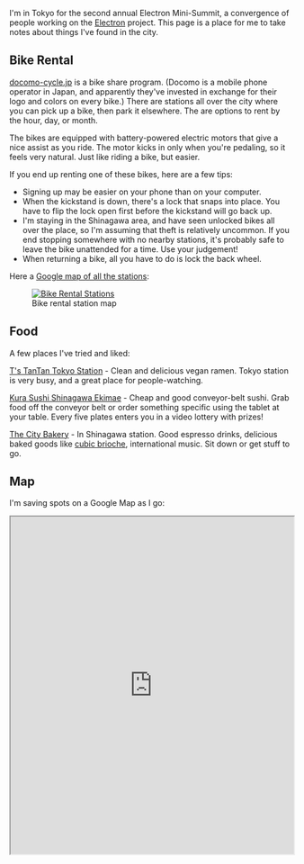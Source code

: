 <!--
title: Tokyo
description: Notes from a trip to the city.
publish_date: 2017-09-17
-->

I'm in Tokyo for the second annual Electron Mini-Summit, a convergence
of people working on the [Electron] project. This page is a place for me to 
take notes about things I've found in the city.

## Bike Rental

[docomo-cycle.jp](http://docomo-cycle.jp/) is a bike share program. 
(Docomo is a mobile phone operator in Japan, and apparently they've
invested in exchange for their logo and colors on every bike.)
There are stations all over the city where you can pick up a bike, then park 
it elsewhere. The are options to rent by the hour, day, or month.

The bikes are equipped with battery-powered electric motors that give a 
nice assist as you ride. The motor kicks in only when you're pedaling, so it 
feels very natural. Just like riding a bike, but easier.

If you end up renting one of these bikes, here are a few tips:

- Signing up may be easier on your phone than on your computer.
- When the kickstand is down, there's a lock that snaps into place. You have to flip the lock open first before the kickstand will go back up.
- I'm staying in the Shinagawa area, and have seen unlocked bikes all over the 
place, so I'm assuming that theft is relatively uncommon. If you end stopping 
somewhere with no nearby stations, it's probably safe to leave the bike 
unattended for a time. Use your judgement!
- When returning a bike, all you have to do is lock the back wheel.


Here a [Google map of all the stations](https://goo.gl/n66eGZ):

<figure>
  <a href="https://goo.gl/n66eGZ" title="Bike Rental Stations">
    <img src="https://cldup.com/lkrNtm2RiE.png" alt="Bike Rental Stations" />
  </a>
  <figcaption>Bike rental station map</figcaption>
</figure>

## Food

A few places I've tried and liked:

[T's TanTan Tokyo Station](http://www.nre.co.jp/Portals/0/shop/tantan/) - Clean 
and delicious vegan ramen. Tokyo station is very busy, and a great place for 
people-watching.

[Kura Sushi Shinagawa Ekimae](http://www.kura-corpo.co.jp/store/detail/220) - 
Cheap and good conveyor-belt sushi. Grab food off the conveyor belt or 
order something specific using the tablet at your table. Every five plates
enters you in a video lottery with prizes!

[The City Bakery](http://www.thecitybakery.jp/) - In Shinagawa station. Good espresso drinks, delicious baked goods like [cubic brioche](https://photos.app.goo.gl/v6D3Ba7jWmNVtsql1), international music. Sit down or get stuff to go.

## Map

I'm saving spots on a Google Map as I go:

<iframe src="https://www.google.com/maps/d/u/0/embed?mid=1SXIjBPosY8n75ZiP_j3lKA4d1YU" width="100%" height="600"></iframe>

[Electron]: https://electron.atom.io

